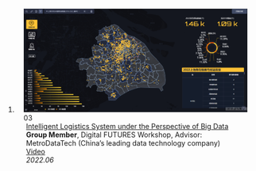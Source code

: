 
<div class="publications">
<ol class="bibliography">



<li>
<div class="pub-row">

  <div class="col-sm-3 abbr" style="position: relative;padding-right: 15px;padding-left: 15px;">
    <img src="assets/img/project3.png" class="teaser img-fluid z-depth-1">
    <abbr class="badge">03</abbr>
  </div>

  <div class="col-sm-9" style="position: relative;padding-right: 15px;padding-left: 20px;">
    <div class="title"><a href="assets/files/project3.pdf">Intelligent Logistics System under the Perspective of Big Data</a></div>
    <div class="author"><strong>Group Member</strong>, Digital FUTURES Workshop, Advisor: MetroDataTech (China’s leading data technology company)</div>
    <div class="author"><a href="assets/files/project3.mp4">Video</a></div>
    <div class="periodical"><em>2022.06</em></div>
  </div>
</div>
</li>  

</ol>
</div>
